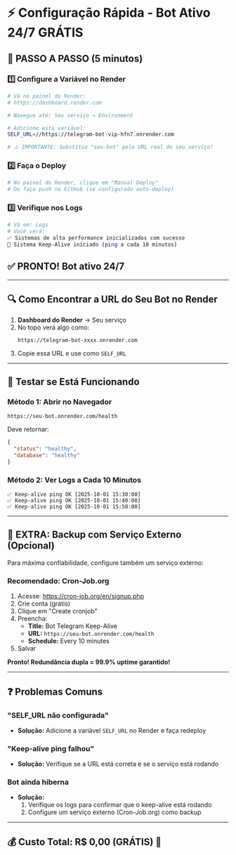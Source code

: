 # ⚡ Configuração Rápida - Bot Ativo 24/7 GRÁTIS

## 🎯 PASSO A PASSO (5 minutos)

### 1️⃣ Configure a Variável no Render

```bash
# Vá no painel do Render:
# https://dashboard.render.com

# Navegue até: Seu serviço → Environment

# Adicione esta variável:
SELF_URL=//https://telegram-bot-vip-hfn7.onrender.com

# ⚠️ IMPORTANTE: Substitua "seu-bot" pela URL real do seu serviço!
```

### 2️⃣ Faça o Deploy

```bash
# No painel do Render, clique em "Manual Deploy"
# Ou faça push no GitHub (se configurado auto-deploy)
```

### 3️⃣ Verifique nos Logs

```bash
# Vá em: Logs
# Você verá:
✅ Sistemas de alta performance inicializados com sucesso
🔄 Sistema Keep-Alive iniciado (ping a cada 10 minutos)
```

## ✅ PRONTO! Bot ativo 24/7

---

## 🔍 Como Encontrar a URL do Seu Bot no Render

1. **Dashboard do Render** → Seu serviço
2. No topo verá algo como:
   ```
   https://telegram-bot-xxxx.onrender.com
   ```
3. Copie essa URL e use como `SELF_URL`

---

## 🧪 Testar se Está Funcionando

### Método 1: Abrir no Navegador
```
https://seu-bot.onrender.com/health
```

Deve retornar:
```json
{
  "status": "healthy",
  "database": "healthy"
}
```

### Método 2: Ver Logs a Cada 10 Minutos
```
✅ Keep-alive ping OK [2025-10-01 15:30:00]
✅ Keep-alive ping OK [2025-10-01 15:40:00]
✅ Keep-alive ping OK [2025-10-01 15:50:00]
```

---

## 🎁 EXTRA: Backup com Serviço Externo (Opcional)

Para máxima confiabilidade, configure também um serviço externo:

### Recomendado: Cron-Job.org

1. Acesse: https://cron-job.org/en/signup.php
2. Crie conta (grátis)
3. Clique em "Create cronjob"
4. Preencha:
   - **Title:** Bot Telegram Keep-Alive
   - **URL:** `https://seu-bot.onrender.com/health`
   - **Schedule:** Every 10 minutes
5. Salvar

**Pronto! Redundância dupla = 99.9% uptime garantido!**

---

## ❓ Problemas Comuns

### "SELF_URL não configurada"
- **Solução:** Adicione a variável `SELF_URL` no Render e faça redeploy

### "Keep-alive ping falhou"
- **Solução:** Verifique se a URL está correta e se o serviço está rodando

### Bot ainda hiberna
- **Solução:**
  1. Verifique os logs para confirmar que o keep-alive está rodando
  2. Configure um serviço externo (Cron-Job.org) como backup

---

## 💰 Custo Total: R$ 0,00 (GRÁTIS) 🎉
